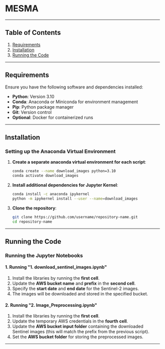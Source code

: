 # MESMA

---

## Table of Contents

1. [Requirements](#requirements)
2. [Installation](#installation)
3. [Running the Code](#running-the-code)

---

## Requirements

Ensure you have the following software and dependencies installed:

- **Python**: Version 3.10
- **Conda**: Anaconda or Miniconda for environment management
- **Pip**: Python package manager
- **Git**: Version control
- **Optional**: Docker for containerized runs

---

## Installation

### Setting up the Anaconda Virtual Environment

1. **Create a separate anaconda virtual environment for each script**:
   ```bash
   conda create --name download_images python=3.10
   conda activate download_images
   ```

2. **Install additional dependencies for Jupyter Kernel**:
   ```bash
   conda install -c anaconda ipykernel
   python -m ipykernel install --user --name=download_images
   ```

3. **Clone the repository**:
   ```bash
   git clone https://github.com/username/repository-name.git
   cd repository-name
   ```


---

## Running the Code

### Running the Jupyter Notebooks

#### **1. Running "1. download_sentinel_images.ipynb"**

1. Install the libraries by running the **first cell**.
2. Update the **AWS bucket name** and **prefix** in the **second cell**.
3. Specify the **start date** and **end date** for the Sentinel-2 images.
4. The images will be downloaded and stored in the specified bucket.

#### **2. Running "2. Image_Preprocessing.ipynb"**

1. Install the libraries by running the **first cell**.
2. Update the temporary AWS credentials in the **fourth cell**.
3. Update the **AWS bucket input folder** containing the downloaded Sentinel images (this will match the prefix from the previous script).
4. Set the **AWS bucket folder** for storing the preprocessed images.


---



